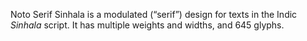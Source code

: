 Noto Serif Sinhala is a modulated (“serif”) design for texts in the Indic _Sinhala_ script. It has multiple weights and widths, and 645 glyphs.